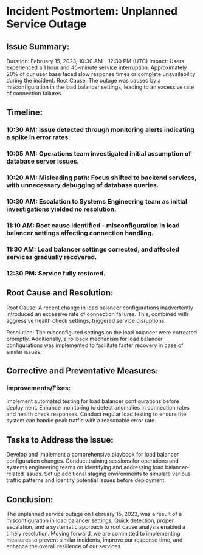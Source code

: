 # Incident Postmortem: Unplanned Service Outage

## Issue Summary:

Duration: February 15, 2023, 10:30 AM - 12:30 PM (UTC)
Impact: Users experienced a 1 hour and 45-minute service interruption. Approximately 20% of our user base faced slow response times or complete unavailability during the incident.
Root Cause: The outage was caused by a misconfiguration in the load balancer settings, leading to an excessive rate of connection failures.

## Timeline:

### 10:30 AM: Issue detected through monitoring alerts indicating a spike in error rates.
### 10:05 AM: Operations team investigated initial assumption of database server issues.
### 10:20 AM: Misleading path: Focus shifted to backend services, with unnecessary debugging of database queries.
### 10:30 AM: Escalation to Systems Engineering team as initial investigations yielded no resolution.
### 11:10 AM: Root cause identified - misconfiguration in load balancer settings affecting connection handling.
### 11:30 AM: Load balancer settings corrected, and affected services gradually recovered.
### 12:30 PM: Service fully restored.

## Root Cause and Resolution:

Root Cause: A recent change in load balancer configurations inadvertently introduced an excessive rate of connection failures. This, combined with aggressive health check settings, triggered service disruptions.

Resolution: The misconfigured settings on the load balancer were corrected promptly. Additionally, a rollback mechanism for load balancer configurations was implemented to facilitate faster recovery in case of similar issues.

## Corrective and Preventative Measures:

### Improvements/Fixes:

Implement automated testing for load balancer configurations before deployment.
Enhance monitoring to detect anomalies in connection rates and health check responses.
Conduct regular load testing to ensure the system can handle peak traffic with a reasonable error rate.

## Tasks to Address the Issue:

Develop and implement a comprehensive playbook for load balancer configuration changes.
Conduct training sessions for operations and systems engineering teams on identifying and addressing load balancer-related issues.
Set up additional staging environments to simulate various traffic patterns and identify potential issues before deployment.

## Conclusion:

The unplanned service outage on February 15, 2023, was a result of a misconfiguration in load balancer settings. Quick detection, proper escalation, and a systematic approach to root cause analysis enabled a timely resolution. Moving forward, we are committed to implementing measures to prevent similar incidents, improve our response time, and enhance the overall resilience of our services.
